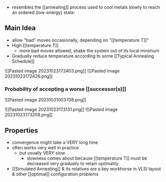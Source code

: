 - resembles the [[annealing]] process used to cool metals slowly to reach an ordered (low-energy) state:

## Main Idea
- allow "bad" moves occasionally, depending on "[[temperature T]]"
- High [[temperature T]]
	- more bad moves allowed, shake the system out of its local minimum
- Gradually reduce temperature according to some [[Typical Annealing Schedule]]

![[Pasted image 20231023172403.png]]
![[Pasted image 20231023172426.png]]

### Probability of accepting a worse [[successor(s)]]
![[Pasted image 20231031003708.png]]

![[Pasted image 20231023173131.png]]
![[Pasted image 20231023173208.png]]

## Properties
- convergence might take a VERY long time
- often works very well in practice
	- but usually VERY slow
		- slowness comes about because [[temperature T]] must be decreased very gradually to retain optimality
- [[Simulated Annealing]] & its relatives are a key workhorse in VLSI layout & other [[optimal]] configuration problems
